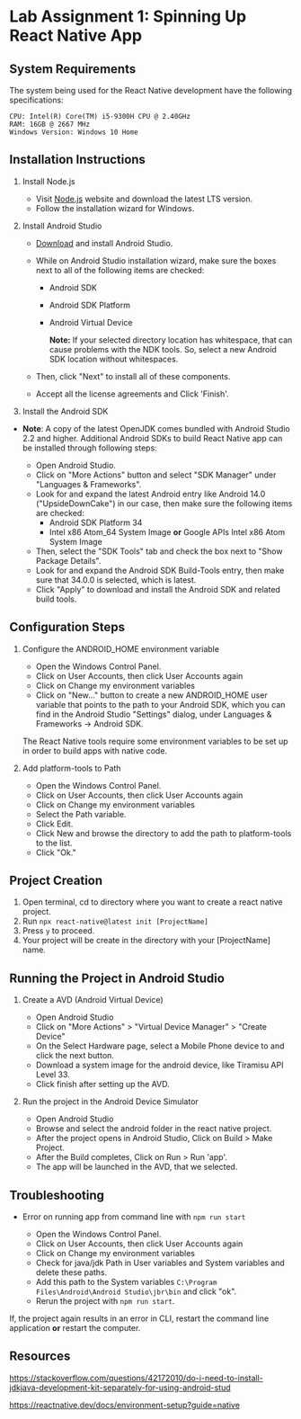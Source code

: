 # Lab Assignment 1: Spinning Up React Native App

## System Requirements

The system being used for the React Native development have the following specifications:

    CPU: Intel(R) Core(TM) i5-9300H CPU @ 2.40GHz
    RAM: 16GB @ 2667 MHz
    Windows Version: Windows 10 Home

## Installation Instructions

1. Install Node.js

   - Visit [Node.js](https://nodejs.org/en) website and download the latest LTS version.
   - Follow the installation wizard for Windows.

2. Install Android Studio

   - [Download](https://developer.android.com/studio/index.html) and install Android Studio.
   - While on Android Studio installation wizard, make sure the boxes next to all of the following items are checked:

     - Android SDK
     - Android SDK Platform
     - Android Virtual Device

       **Note:** If your selected directory location has whitespace, that can cause problems with the NDK tools. So, select a new Android SDK location without whitespaces.

   - Then, click "Next" to install all of these components.
   - Accept all the license agreements and Click 'Finish'.

3. Install the Android SDK

- **Note**: A copy of the latest OpenJDK comes bundled with Android Studio 2.2 and higher. Additional Android SDKs to build React Native app can be installed through following steps:

  - Open Android Studio.
  - Click on "More Actions" button and select "SDK Manager" under "Languages & Frameworks".
  - Look for and expand the latest Android entry like Android 14.0 ("UpsideDownCake") in our case, then make sure the following items are checked:
    - Android SDK Platform 34
    - Intel x86 Atom_64 System Image **or** Google APIs Intel x86 Atom System Image
  - Then, select the "SDK Tools" tab and check the box next to "Show Package Details".
  - Look for and expand the Android SDK Build-Tools entry, then make sure that 34.0.0 is selected, which is latest.
  - Click "Apply" to download and install the Android SDK and related build tools.

## Configuration Steps

1. Configure the ANDROID_HOME environment variable

   - Open the Windows Control Panel.
   - Click on User Accounts, then click User Accounts again
   - Click on Change my environment variables
   - Click on "New..." button to create a new ANDROID_HOME user variable that points to the path to your Android SDK, which you can find in the Android Studio "Settings" dialog, under Languages & Frameworks → Android SDK.

    The React Native tools require some environment variables to be set up in order to build apps with native code.

2. Add platform-tools to Path

   - Open the Windows Control Panel.
   - Click on User Accounts, then click User Accounts again
   - Click on Change my environment variables
   - Select the Path variable.
   - Click Edit.
   - Click New and browse the directory to add the path to platform-tools to the list.
   - Click "Ok."

## Project Creation

1. Open terminal, cd to directory where you want to create a react native project.
2. Run ```npx react-native@latest init [ProjectName]```
3. Press ```y``` to proceed.
4. Your project will be create in the directory with your [ProjectName] name.

## Running the Project in Android Studio

1. Create a AVD (Android Virtual Device)
    - Open Android Studio
    - Click on "More Actions" > "Virtual Device Manager" > "Create Device"
    - On the Select Hardware page, select a Mobile Phone device to and click the next button.
    - Download a system image for the android device, like Tiramisu API Level 33.
    - Click finish after setting up the AVD.

2. Run the project in the Android Device Simulator
    - Open Android Studio
    - Browse and select the android folder in the react native project.
    - After the project opens in Android Studio, Click on Build > Make Project.
    - After the Build completes, Click on Run > Run 'app'.
    - The app will be launched in the AVD, that we selected.

## Troubleshooting

- Error on running app from command line with ```npm run start```

  - Open the Windows Control Panel.
  - Click on User Accounts, then click User Accounts again
  - Click on Change my environment variables
  - Check for java/jdk Path in User variables and System variables and delete these paths.
  - Add this path to the System variables ```C:\Program Files\Android\Android Studio\jbr\bin``` and click "ok".
  - Rerun the project with ```npm run start```.

If, the project again results in an error in CLI, restart the command line application **or** restart the computer.

## Resources

<https://stackoverflow.com/questions/42172010/do-i-need-to-install-jdkjava-development-kit-separately-for-using-android-stud>

<https://reactnative.dev/docs/environment-setup?guide=native>
